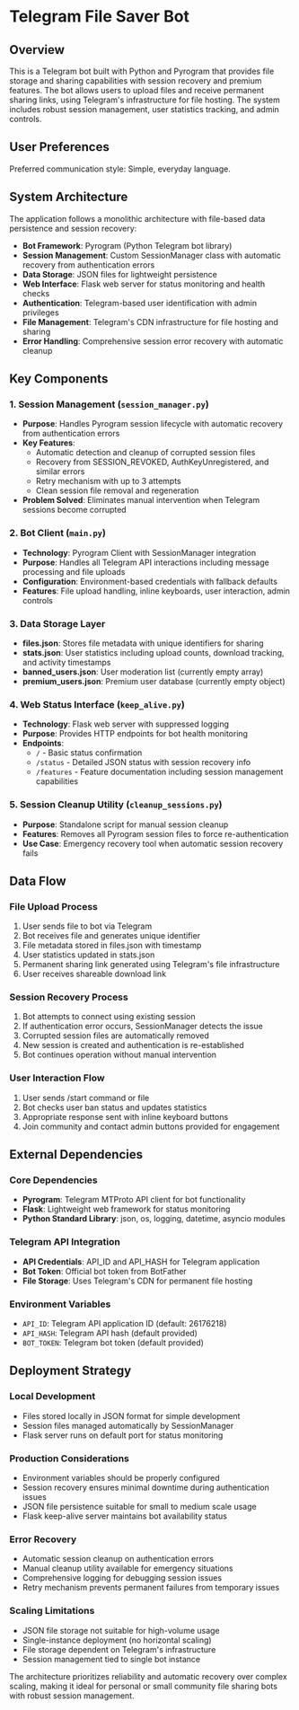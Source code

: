 # Telegram File Saver Bot

## Overview

This is a Telegram bot built with Python and Pyrogram that provides file storage and sharing capabilities with session recovery and premium features. The bot allows users to upload files and receive permanent sharing links, using Telegram's infrastructure for file hosting. The system includes robust session management, user statistics tracking, and admin controls.

## User Preferences

Preferred communication style: Simple, everyday language.

## System Architecture

The application follows a monolithic architecture with file-based data persistence and session recovery:

- **Bot Framework**: Pyrogram (Python Telegram bot library)
- **Session Management**: Custom SessionManager class with automatic recovery from authentication errors
- **Data Storage**: JSON files for lightweight persistence
- **Web Interface**: Flask web server for status monitoring and health checks
- **Authentication**: Telegram-based user identification with admin privileges
- **File Management**: Telegram's CDN infrastructure for file hosting and sharing
- **Error Handling**: Comprehensive session error recovery with automatic cleanup

## Key Components

### 1. Session Management (`session_manager.py`)
- **Purpose**: Handles Pyrogram session lifecycle with automatic recovery from authentication errors
- **Key Features**: 
  - Automatic detection and cleanup of corrupted session files
  - Recovery from SESSION_REVOKED, AuthKeyUnregistered, and similar errors
  - Retry mechanism with up to 3 attempts
  - Clean session file removal and regeneration
- **Problem Solved**: Eliminates manual intervention when Telegram sessions become corrupted

### 2. Bot Client (`main.py`)
- **Technology**: Pyrogram Client with SessionManager integration
- **Purpose**: Handles all Telegram API interactions including message processing and file uploads
- **Configuration**: Environment-based credentials with fallback defaults
- **Features**: File upload handling, inline keyboards, user interaction, admin controls

### 3. Data Storage Layer
- **files.json**: Stores file metadata with unique identifiers for sharing
- **stats.json**: User statistics including upload counts, download tracking, and activity timestamps
- **banned_users.json**: User moderation list (currently empty array)
- **premium_users.json**: Premium user database (currently empty object)

### 4. Web Status Interface (`keep_alive.py`)
- **Technology**: Flask web server with suppressed logging
- **Purpose**: Provides HTTP endpoints for bot health monitoring
- **Endpoints**: 
  - `/` - Basic status confirmation
  - `/status` - Detailed JSON status with session recovery info
  - `/features` - Feature documentation including session management capabilities

### 5. Session Cleanup Utility (`cleanup_sessions.py`)
- **Purpose**: Standalone script for manual session cleanup
- **Features**: Removes all Pyrogram session files to force re-authentication
- **Use Case**: Emergency recovery tool when automatic session recovery fails

## Data Flow

### File Upload Process
1. User sends file to bot via Telegram
2. Bot receives file and generates unique identifier
3. File metadata stored in files.json with timestamp
4. User statistics updated in stats.json
5. Permanent sharing link generated using Telegram's file infrastructure
6. User receives shareable download link

### Session Recovery Process
1. Bot attempts to connect using existing session
2. If authentication error occurs, SessionManager detects the issue
3. Corrupted session files are automatically removed
4. New session is created and authentication is re-established
5. Bot continues operation without manual intervention

### User Interaction Flow
1. User sends /start command or file
2. Bot checks user ban status and updates statistics
3. Appropriate response sent with inline keyboard buttons
4. Join community and contact admin buttons provided for engagement

## External Dependencies

### Core Dependencies
- **Pyrogram**: Telegram MTProto API client for bot functionality
- **Flask**: Lightweight web framework for status monitoring
- **Python Standard Library**: json, os, logging, datetime, asyncio modules

### Telegram API Integration
- **API Credentials**: API_ID and API_HASH for Telegram application
- **Bot Token**: Official bot token from BotFather
- **File Storage**: Uses Telegram's CDN for permanent file hosting

### Environment Variables
- `API_ID`: Telegram API application ID (default: 26176218)
- `API_HASH`: Telegram API hash (default provided)
- `BOT_TOKEN`: Telegram bot token (default provided)

## Deployment Strategy

### Local Development
- Files stored locally in JSON format for simple development
- Session files managed automatically by SessionManager
- Flask server runs on default port for status monitoring

### Production Considerations
- Environment variables should be properly configured
- Session recovery ensures minimal downtime during authentication issues
- JSON file persistence suitable for small to medium scale usage
- Flask keep-alive server maintains bot availability status

### Error Recovery
- Automatic session cleanup on authentication errors
- Manual cleanup utility available for emergency situations
- Comprehensive logging for debugging session issues
- Retry mechanism prevents permanent failures from temporary issues

### Scaling Limitations
- JSON file storage not suitable for high-volume usage
- Single-instance deployment (no horizontal scaling)
- File storage dependent on Telegram's infrastructure
- Session management tied to single bot instance

The architecture prioritizes reliability and automatic recovery over complex scaling, making it ideal for personal or small community file sharing bots with robust session management.